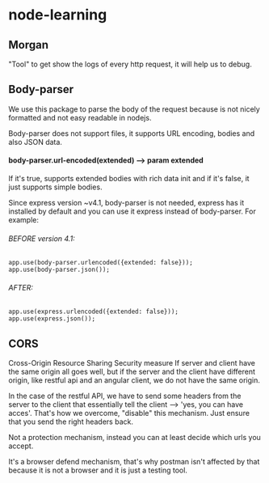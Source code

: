 # node-learning

## Morgan
"Tool" to get show the logs of every http request, it will help us to debug.

## Body-parser
We use this package to parse the body of the request because is not nicely formatted and not easy readable in nodejs.

Body-parser does not support files, it supports URL encoding, bodies and also JSON data. 

#### body-parser.url-encoded(extended) --> param extended
If it's true, supports extended bodies with rich data init and if it's false, it just supports simple bodies.

Since express version ~v4.1, body-parser is not needed, express has it installed by default and you can use it express instead of body-parser. For example:
###### BEFORE version 4.1:
```
app.use(body-parser.urlencoded({extended: false}));
app.use(body-parser.json()); 
```
###### AFTER:
```
app.use(express.urlencoded({extended: false}));
app.use(express.json()); 
```


## CORS
Cross-Origin Resource Sharing
Security measure
If server and client have the same origin all goes well, but
if the server and the client have different origin, like restful api and an angular client, we do not have the same origin. 

In the case of the restful API, we have to send some headers from the server to the client that essentially tell the client --> 'yes, you can have acces'. That's how we overcome, "disable" this mechanism. Just ensure that you send the right headers back.

Not a protection mechanism, instead you can at least decide which urls you accept. 

It's a browser defend mechanism, that's why postman isn't affected by that because it is not a browser and it is just a testing tool.
